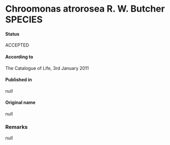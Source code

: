 Chroomonas atrorosea R. W. Butcher SPECIES
=======

#### Status
ACCEPTED

#### According to
The Catalogue of Life, 3rd January 2011

#### Published in
null

#### Original name
null

### Remarks
null